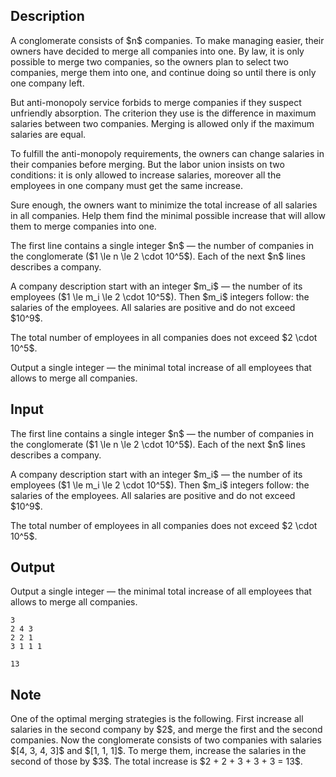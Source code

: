 ## Description

<div><p>A conglomerate consists of $n$ companies. To make managing easier, their owners have decided to merge all companies into one. By law, it is only possible to merge two companies, so the owners plan to select two companies, merge them into one, and continue doing so until there is only one company left.</p><p>But anti-monopoly service forbids to merge companies if they suspect unfriendly absorption. The criterion they use is the difference in maximum salaries between two companies. Merging is allowed only if the maximum salaries are equal.</p><p>To fulfill the anti-monopoly requirements, the owners can change salaries in their companies before merging. But the labor union insists on two conditions: it is only allowed to increase salaries, moreover all the employees in one company must get the same increase.</p><p>Sure enough, the owners want to minimize the total increase of all salaries in all companies. Help them find the minimal possible increase that will allow them to merge companies into one.</p></div><div class="input-specification"><p>The first line contains a single integer $n$&nbsp;— the number of companies in the conglomerate ($1 \le n \le 2 \cdot 10^5$). Each of the next $n$ lines describes a company. </p><p>A company description start with an integer $m_i$&nbsp;— the number of its employees ($1 \le m_i \le 2 \cdot 10^5$). Then $m_i$ integers follow: the salaries of the employees. All salaries are positive and do not exceed $10^9$. </p><p>The total number of employees in all companies does not exceed $2 \cdot 10^5$. </p></div><div class="output-specification"><p>Output a single integer — the minimal total increase of all employees that allows to merge all companies.</p></div>

## Input

<p>The first line contains a single integer $n$&nbsp;— the number of companies in the conglomerate ($1 \le n \le 2 \cdot 10^5$). Each of the next $n$ lines describes a company. </p><p>A company description start with an integer $m_i$&nbsp;— the number of its employees ($1 \le m_i \le 2 \cdot 10^5$). Then $m_i$ integers follow: the salaries of the employees. All salaries are positive and do not exceed $10^9$. </p><p>The total number of employees in all companies does not exceed $2 \cdot 10^5$. </p>

## Output

<p>Output a single integer — the minimal total increase of all employees that allows to merge all companies.</p>





```input1
3
2 4 3
2 2 1
3 1 1 1
```




```output1
13
```



## Note

<p>One of the optimal merging strategies is the following. First increase all salaries in the second company by $2$, and merge the first and the second companies. Now the conglomerate consists of two companies with salaries $[4, 3, 4, 3]$ and $[1, 1, 1]$. To merge them, increase the salaries in the second of those by $3$. The total increase is $2 + 2 + 3 + 3 + 3 = 13$.</p>
